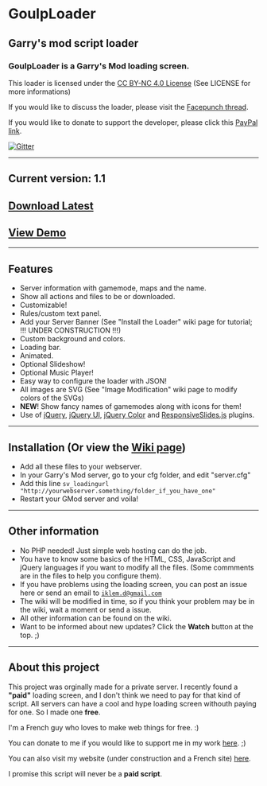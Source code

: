 # GoulpLoader
## Garry's mod script loader

### GoulpLoader is a Garry's Mod loading screen.

This loader is licensed under the [CC BY-NC 4.0 License](http://creativecommons.org/licenses/by-nc/4.0/) (See LICENSE for more informations)

If you would like to discuss the loader, please visit the [Facepunch thread](http://facepunch.com/showthread.php?t=1417046).

If you would like to donate to support the developer, please click this [PayPal link](https://www.paypal.com/cgi-bin/webscr?cmd=_s-xclick&hosted_button_id=WAAU3DKXJXFR6).

[![Gitter](https://badges.gitter.im/Join%20Chat.svg)](https://gitter.im/iKlem/GoulpLoader?utm_source=badge&utm_medium=badge&utm_campaign=pr-badge&utm_content=badge)

---
## Current version: 1.1
## [Download Latest](https://github.com/Multigaming-community/GoulpLoader/releases/latest)
## [View Demo](http://zorf.me/s/goulploader/)


---
## Features
* Server information with gamemode, maps and the name.
* Show all actions and files to be or downloaded.
* Customizable!
* Rules/custom text panel.
* Add your Server Banner (See "Install the Loader" wiki page for tutorial; !!! UNDER CONSTRUCTION !!!)
* Custom background and colors.
* Loading bar.
* Animated.
* Optional Slideshow!
* Optional Music Player!
* Easy way to configure the loader with JSON!
* All images are SVG (See "Image Modification" wiki page to modify colors of the SVGs)
* __NEW__! Show fancy names of gamemodes along with icons for them!
* Use of [jQuery](http://jquery.com/), [jQuery UI](http://jqueryui.com/), [jQuery Color](https://github.com/jquery/jquery-color) and [ResponsiveSlides.js](http://responsiveslides.com/) plugins.


---
## Installation (Or view the [Wiki page](https://github.com/iKlem/GoulpLoader/wiki))
* Add all these files to your webserver.
* In your Garry's Mod server, go to your cfg folder, and edit "server.cfg"
* Add this line `sv_loadingurl "http://yourwebserver.something/folder_if_you_have_one"`
* Restart your GMod server and voila!

---
## Other information
* No PHP needed! Just simple web hosting can do the job.
* You have to know some basics of the HTML, CSS, JavaScript and jQuery languages if you want to modify all the files. (Some commments are in the files to help you configure them).
* If you have problems using the loading screen, you can post an issue here or send an email to [`iklem.d@gmail.com`](sendto:iklem.d@gmail.com)
* The wiki will be modified in time, so if you think your problem may be in the wiki, wait a moment or send a issue.
* All other information can be found on the wiki.
* Want to be informed about new updates? Click the **Watch** button at the top. ;)

---
## About this project
This project was orginally made for a private server. I recently found a **"paid"** loading screen, and I don't think we need to pay for that kind of script. All servers can have a cool and hype loading screen withouth paying for one. So I made one **free**.

I'm a French guy who loves to make web things for free. :)

You can donate to me if you would like to support me in my work [here](https://www.paypal.com/cgi-bin/webscr?cmd=_s-xclick&hosted_button_id=WAAU3DKXJXFR6). ;)

You can also visit my website (under construction and a French site) [here](http://iklem.livehost.fr).

I promise this script will never be a **paid script**.

